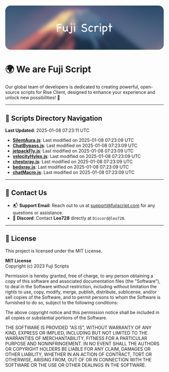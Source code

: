 ![Banner](.github/b.webp)

# 🌍 **We are Fuji Script**

Our global team of developers is dedicated to creating powerful, open-source scripts for Rise Client, designed to enhance your experience and unlock new possibilities! 🌟

---
<!-- SCRIPTS_NAVIGATION_START -->
## 📂 **Scripts Directory Navigation**

**Last Updated**: 2025-01-08 07:23:11 UTC

- **[SilentAura.js](scripts/SilentAura.js)**: Last modified on 2025-01-08 07:23:09 UTC
- **[ChatBypass.js](scripts/ChatBypass.js)**: Last modified on 2025-01-08 07:23:09 UTC
- **[jetpackFly.js](scripts/jetpackFly.js)**: Last modified on 2025-01-08 07:23:09 UTC
- **[velocityHylex.js](scripts/velocityHylex.js)**: Last modified on 2025-01-08 07:23:09 UTC
- **[chestxray.js](scripts/chestxray.js)**: Last modified on 2025-01-08 07:23:09 UTC
- **[bedxray.js](scripts/bedxray.js)**: Last modified on 2025-01-08 07:23:09 UTC
- **[chatMacro.js](scripts/chatMacro.js)**: Last modified on 2025-01-08 07:23:09 UTC

<!-- SCRIPTS_NAVIGATION_END -->

---

## 💬 **Contact Us**  
- 📬 **Support Email**: Reach out to us at [support@fujiscript.com](mailto:support@fujiscript.com) for any questions or assistance.  
- 💬 **Discord**: Contact **Leo728** directly at `Discord@leo728`.

---

## 📜 **License**

This project is licensed under the MIT License.  

**MIT License**  
Copyright (c) 2023 Fuji Scripts  

Permission is hereby granted, free of charge, to any person obtaining a copy of this software and associated documentation files (the "Software"), to deal in the Software without restriction, including without limitation the rights to use, copy, modify, merge, publish, distribute, sublicense, and/or sell copies of the Software, and to permit persons to whom the Software is furnished to do so, subject to the following conditions:  

The above copyright notice and this permission notice shall be included in all copies or substantial portions of the Software.  

THE SOFTWARE IS PROVIDED "AS IS", WITHOUT WARRANTY OF ANY KIND, EXPRESS OR IMPLIED, INCLUDING BUT NOT LIMITED TO THE WARRANTIES OF MERCHANTABILITY, FITNESS FOR A PARTICULAR PURPOSE AND NONINFRINGEMENT. IN NO EVENT SHALL THE AUTHORS OR COPYRIGHT HOLDERS BE LIABLE FOR ANY CLAIM, DAMAGES OR OTHER LIABILITY, WHETHER IN AN ACTION OF CONTRACT, TORT OR OTHERWISE, ARISING FROM, OUT OF OR IN CONNECTION WITH THE SOFTWARE OR THE USE OR OTHER DEALINGS IN THE SOFTWARE.  
